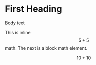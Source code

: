 # First Heading

Body text

This is inline $$ 5 + 5 $$ math. The next is a block math element.

$$
10 + 10
$$
